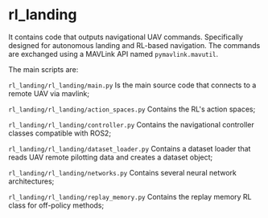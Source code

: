# rl_landing

It contains code that outputs navigational UAV commands. Specifically designed for autonomous landing and RL-based navigation. The commands are exchanged using a MAVLink API named `pymavlink.mavutil`.

The main scripts are:

`rl_landing/rl_landing/main.py` Is the main source code that connects to a remote UAV via mavlink;

`rl_landing/rl_landing/action_spaces.py` Contains the RL's action spaces;

`rl_landing/rl_landing/controller.py` Contains the navigational controller classes compatible with ROS2;

`rl_landing/rl_landing/dataset_loader.py` Contains a dataset loader that reads UAV remote pilotting data and creates a dataset object;

`rl_landing/rl_landing/networks.py` Contains several neural network architectures;

`rl_landing/rl_landing/replay_memory.py` Contains the replay memory RL class for off-policy methods;

